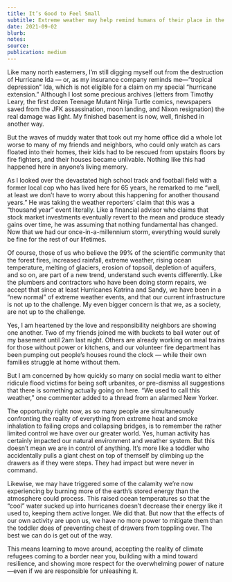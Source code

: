 ```yaml
---
title: It’s Good to Feel Small
subtitle: Extreme weather may help remind humans of their place in the bigger scheme of things
date: 2021-09-02
blurb:
notes:
source:
publication: medium
---
```


Like many north easterners, I’m still digging myself out from the destruction of Hurricane Ida — or, as my insurance company reminds me—“tropical depression” Ida, which is not eligible for a claim on my special “hurricane extension.” Although I lost some precious archives (letters from Timothy Leary, the first dozen Teenage Mutant Ninja Turtle comics, newspapers saved from the JFK assassination, moon landing, and Nixon resignation) the real damage was light. My finished basement is now, well, finished in another way.

But the waves of muddy water that took out my home office did a whole lot worse to many of my friends and neighbors, who could only watch as cars floated into their homes, their kids had to be rescued from upstairs floors by fire fighters, and their houses became unlivable. Nothing like this had happened here in anyone’s living memory.

As I looked over the devastated high school track and football field with a former local cop who has lived here for 65 years, he remarked to me “well, at least we don’t have to worry about this happening for another thousand years.” He was taking the weather reporters’ claim that this was a “thousand year” event literally. Like a financial advisor who claims that stock market investments eventually revert to the mean and produce steady gains over time, he was assuming that nothing fundamental has changed. Now that we had our once-in-a-millennium storm, everything would surely be fine for the rest of our lifetimes.

Of course, those of us who believe the 99% of the scientific community that the forest fires, increased rainfall, extreme weather, rising ocean temperature, melting of glaciers, erosion of topsoil, depletion of aquifers, and so on, are part of a new trend, understand such events differently. Like the plumbers and contractors who have been doing storm repairs, we accept that since at least Hurricanes Katrina and Sandy, we have been in a “new normal” of extreme weather events, and that our current infrastructure is not up to the challenge. My even bigger concern is that we, as a society, are not up to the challenge.

Yes, I am heartened by the love and responsibility neighbors are showing one another. Two of my friends joined me with buckets to bail water out of my basement until 2am last night. Others are already working on meal trains for those without power or kitchens, and our volunteer fire department has been pumping out people’s houses round the clock — while their own families struggle at home without them.

But I am concerned by how quickly so many on social media want to either ridicule flood victims for being soft urbanites, or pre-dismiss all suggestions that there is something actually going on here. “We used to call this weather,” one commenter added to a thread from an alarmed New Yorker.

The opportunity right now, as so many people are simultaneously confronting the reality of everything from extreme heat and smoke inhalation to failing crops and collapsing bridges, is to remember the rather limited control we have over our greater world. Yes, human activity has certainly impacted our natural environment and weather system. But this doesn’t mean we are in control of anything. It’s more like a toddler who accidentally pulls a giant chest on top of themself by climbing up the drawers as if they were steps. They had impact but were never in command.

Likewise, we may have triggered some of the calamity we’re now experiencing by burning more of the earth’s stored energy than the atmosphere could process. This raised ocean temperatures so that the “cool” water sucked up into hurricanes doesn’t decrease their energy like it used to, keeping them active longer. We did that. But now that the effects of our own activity are upon us, we have no more power to mitigate them than the toddler does of preventing chest of drawers from toppling over. The best we can do is get out of the way.

This means learning to move around, accepting the reality of climate refugees coming to a border near you, building with a mind toward resilience, and showing more respect for the overwhelming power of nature—even if we are responsible for unleashing it.
